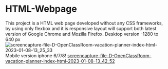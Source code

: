 # HTML-Webpage
This project is a HTML web page developed without any CSS frameworks, by using only flexbox and it is responsive layout will support both latest version of Google Chrome and Mozilla Firefox.
Desktop version -1280 to 640 px
![screencapture-file-D-OpenClassRoom-vacation-planner-index-html-2023-01-08-13_25_33](https://user-images.githubusercontent.com/47238565/211199222-79f885bf-98d3-49b2-8bf6-edd03247f090.png)
Mobile version iphone 6/7/8!
[screencapture-file-D-OpenClassRoom-vacation-planner-index-html-2023-01-08-13_42_52](https://user-images.githubusercontent.com/47238565/211199408-0b3d19b5-d5fb-4939-b9da-8fc85483be39.png)
